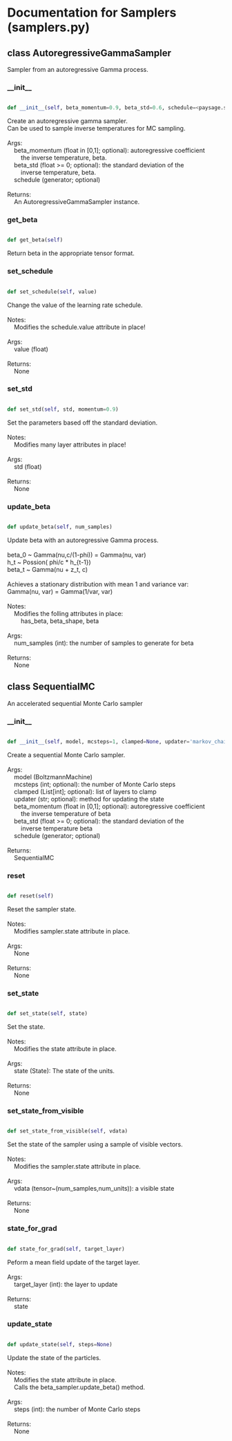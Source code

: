 # Documentation for Samplers (samplers.py)

## class AutoregressiveGammaSampler
Sampler from an autoregressive Gamma process.
### \_\_init\_\_
```py

def __init__(self, beta_momentum=0.9, beta_std=0.6, schedule=<paysage.schedules.Constant object>)

```



Create an autoregressive gamma sampler.<br />Can be used to sample inverse temperatures for MC sampling.<br /><br />Args:<br />&nbsp;&nbsp;&nbsp;&nbsp;beta_momentum (float in [0,1]; optional): autoregressive coefficient<br />&nbsp;&nbsp;&nbsp;&nbsp;&nbsp;&nbsp;&nbsp;&nbsp;the inverse temperature, beta.<br />&nbsp;&nbsp;&nbsp;&nbsp;beta_std (float >= 0; optional): the standard deviation of the<br />&nbsp;&nbsp;&nbsp;&nbsp;&nbsp;&nbsp;&nbsp;&nbsp;inverse temperature, beta.<br />&nbsp;&nbsp;&nbsp;&nbsp;schedule (generator; optional)<br /><br />Returns:<br />&nbsp;&nbsp;&nbsp;&nbsp;An AutoregressiveGammaSampler instance.


### get\_beta
```py

def get_beta(self)

```



Return beta in the appropriate tensor format.


### set\_schedule
```py

def set_schedule(self, value)

```



Change the value of the learning rate schedule.<br /><br />Notes:<br />&nbsp;&nbsp;&nbsp;&nbsp;Modifies the schedule.value attribute in place!<br /><br />Args:<br />&nbsp;&nbsp;&nbsp;&nbsp;value (float)<br /><br />Returns:<br />&nbsp;&nbsp;&nbsp;&nbsp;None


### set\_std
```py

def set_std(self, std, momentum=0.9)

```



Set the parameters based off the standard deviation.<br /><br />Notes:<br />&nbsp;&nbsp;&nbsp;&nbsp;Modifies many layer attributes in place!<br /><br />Args:<br />&nbsp;&nbsp;&nbsp;&nbsp;std (float)<br /><br />Returns:<br />&nbsp;&nbsp;&nbsp;&nbsp;None


### update\_beta
```py

def update_beta(self, num_samples)

```



Update beta with an autoregressive Gamma process.<br /><br />beta_0 ~ Gamma(nu,c/(1-phi)) = Gamma(nu, var)<br />h_t ~ Possion( phi/c * h_{t-1})<br />beta_t ~ Gamma(nu + z_t, c)<br /><br />Achieves a stationary distribution with mean 1 and variance var:<br />Gamma(nu, var) = Gamma(1/var, var)<br /><br />Notes:<br />&nbsp;&nbsp;&nbsp;&nbsp;Modifies the folling attributes in place:<br />&nbsp;&nbsp;&nbsp;&nbsp;&nbsp;&nbsp;&nbsp;&nbsp;has_beta, beta_shape, beta<br /><br />Args:<br />&nbsp;&nbsp;&nbsp;&nbsp;num_samples (int): the number of samples to generate for beta<br /><br />Returns:<br />&nbsp;&nbsp;&nbsp;&nbsp;None




## class SequentialMC
An accelerated sequential Monte Carlo sampler
### \_\_init\_\_
```py

def __init__(self, model, mcsteps=1, clamped=None, updater='markov_chain', beta_momentum=0.9, beta_std=0.6, schedule=<paysage.schedules.Constant object>)

```



Create a sequential Monte Carlo sampler.<br /><br />Args:<br />&nbsp;&nbsp;&nbsp;&nbsp;model (BoltzmannMachine)<br />&nbsp;&nbsp;&nbsp;&nbsp;mcsteps (int; optional): the number of Monte Carlo steps<br />&nbsp;&nbsp;&nbsp;&nbsp;clamped (List[int]; optional): list of layers to clamp<br />&nbsp;&nbsp;&nbsp;&nbsp;updater (str; optional): method for updating the state<br />&nbsp;&nbsp;&nbsp;&nbsp;beta_momentum (float in [0,1]; optional): autoregressive coefficient<br />&nbsp;&nbsp;&nbsp;&nbsp;&nbsp;&nbsp;&nbsp;&nbsp;the inverse temperature of beta<br />&nbsp;&nbsp;&nbsp;&nbsp;beta_std (float >= 0; optional): the standard deviation of the<br />&nbsp;&nbsp;&nbsp;&nbsp;&nbsp;&nbsp;&nbsp;&nbsp;inverse temperature beta<br />&nbsp;&nbsp;&nbsp;&nbsp;schedule (generator; optional)<br /><br />Returns:<br />&nbsp;&nbsp;&nbsp;&nbsp;SequentialMC


### reset
```py

def reset(self)

```



Reset the sampler state.<br /><br />Notes:<br />&nbsp;&nbsp;&nbsp;&nbsp;Modifies sampler.state attribute in place.<br /><br />Args:<br />&nbsp;&nbsp;&nbsp;&nbsp;None<br /><br />Returns:<br />&nbsp;&nbsp;&nbsp;&nbsp;None


### set\_state
```py

def set_state(self, state)

```



Set the state.<br /><br />Notes:<br />&nbsp;&nbsp;&nbsp;&nbsp;Modifies the state attribute in place.<br /><br />Args:<br />&nbsp;&nbsp;&nbsp;&nbsp;state (State): The state of the units.<br /><br />Returns:<br />&nbsp;&nbsp;&nbsp;&nbsp;None


### set\_state\_from\_visible
```py

def set_state_from_visible(self, vdata)

```



Set the state of the sampler using a sample of visible vectors.<br /><br />Notes:<br />&nbsp;&nbsp;&nbsp;&nbsp;Modifies the sampler.state attribute in place.<br /><br />Args:<br />&nbsp;&nbsp;&nbsp;&nbsp;vdata (tensor~(num_samples,num_units)): a visible state<br /><br />Returns:<br />&nbsp;&nbsp;&nbsp;&nbsp;None


### state\_for\_grad
```py

def state_for_grad(self, target_layer)

```



Peform a mean field update of the target layer.<br /><br />Args:<br />&nbsp;&nbsp;&nbsp;&nbsp;target_layer (int): the layer to update<br /><br />Returns:<br />&nbsp;&nbsp;&nbsp;&nbsp;state


### update\_state
```py

def update_state(self, steps=None)

```



Update the state of the particles.<br /><br />Notes:<br />&nbsp;&nbsp;&nbsp;&nbsp;Modifies the state attribute in place.<br />&nbsp;&nbsp;&nbsp;&nbsp;Calls the beta_sampler.update_beta() method.<br /><br />Args:<br />&nbsp;&nbsp;&nbsp;&nbsp;steps (int): the number of Monte Carlo steps<br /><br />Returns:<br />&nbsp;&nbsp;&nbsp;&nbsp;None



